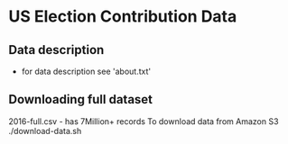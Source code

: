 # US Election Contribution Data

## Data description
- for data description see 'about.txt'

## Downloading full dataset
2016-full.csv - has 7Million+ records
To download data from Amazon S3
        ./download-data.sh
